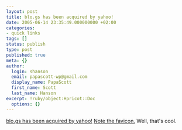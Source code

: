 ```yaml
---
layout: post
title: blo.gs has been acquired by yahoo!
date: 2005-06-14 23:35:49.000000000 +02:00
categories:
- quick links
tags: []
status: publish
type: post
published: true
meta: {}
author:
  login: shanson
  email: papascott-wp@gmail.com
  display_name: PapaScott
  first_name: Scott
  last_name: Hanson
excerpt: !ruby/object:Hpricot::Doc
  options: {}
---
```

<p><a href="http://trainedmonkey.com/entry/2251" title="blo.gs has been acquired by yahoo! / June 14, 2005 2:26pm @ trainedmonkey">blo.gs has been acquired by yahoo!</a> <a href="http://blo.gs/">Note the favicon.</a> Well, that's cool.</p>
